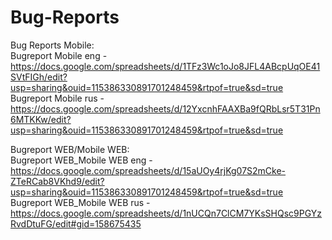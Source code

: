 # Bug-Reports
Bug Reports Mobile:    
Bugreport Mobile eng - https://docs.google.com/spreadsheets/d/1TFz3Wc1oJo8JFL4ABcpUqOE41SVtFIGh/edit?usp=sharing&ouid=115386330891701248459&rtpof=true&sd=true  
Bugreport Mobile rus - https://docs.google.com/spreadsheets/d/12YxcnhFAAXBa9fQRbLsr5T31Pn6MTKKw/edit?usp=sharing&ouid=115386330891701248459&rtpof=true&sd=true    

Bugreport WEB/Mobile WEB:  
Bugreport WEB_Mobile WEB eng - https://docs.google.com/spreadsheets/d/15aUOy4rjKg07S2mCke-ZTeRCab8VKhd9/edit?usp=sharing&ouid=115386330891701248459&rtpof=true&sd=true  
Bugreport WEB_Mobile WEB rus - https://docs.google.com/spreadsheets/d/1nUCQn7ClCM7YKsSHQsc9PGYzRvdDtuFG/edit#gid=158675435  
